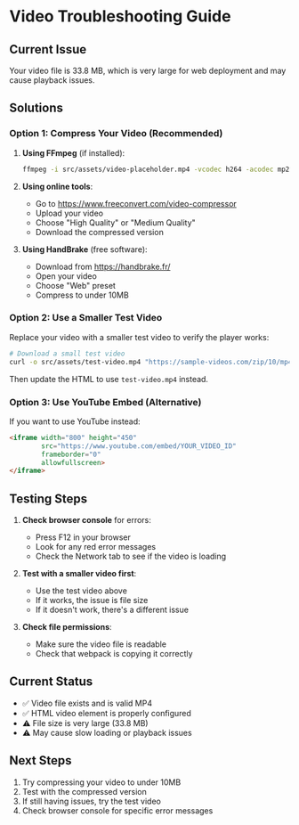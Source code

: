 # Video Troubleshooting Guide

## Current Issue
Your video file is 33.8 MB, which is very large for web deployment and may cause playback issues.

## Solutions

### Option 1: Compress Your Video (Recommended)
1. **Using FFmpeg** (if installed):
   ```bash
   ffmpeg -i src/assets/video-placeholder.mp4 -vcodec h264 -acodec mp2 -crf 28 -preset fast src/assets/video-compressed.mp4
   ```

2. **Using online tools**:
   - Go to https://www.freeconvert.com/video-compressor
   - Upload your video
   - Choose "High Quality" or "Medium Quality"
   - Download the compressed version

3. **Using HandBrake** (free software):
   - Download from https://handbrake.fr/
   - Open your video
   - Choose "Web" preset
   - Compress to under 10MB

### Option 2: Use a Smaller Test Video
Replace your video with a smaller test video to verify the player works:

```bash
# Download a small test video
curl -o src/assets/test-video.mp4 "https://sample-videos.com/zip/10/mp4/SampleVideo_1280x720_1mb.mp4"
```

Then update the HTML to use `test-video.mp4` instead.

### Option 3: Use YouTube Embed (Alternative)
If you want to use YouTube instead:

```html
<iframe width="800" height="450" 
        src="https://www.youtube.com/embed/YOUR_VIDEO_ID" 
        frameborder="0" 
        allowfullscreen>
</iframe>
```

## Testing Steps

1. **Check browser console** for errors:
   - Press F12 in your browser
   - Look for any red error messages
   - Check the Network tab to see if the video is loading

2. **Test with a smaller video first**:
   - Use the test video above
   - If it works, the issue is file size
   - If it doesn't work, there's a different issue

3. **Check file permissions**:
   - Make sure the video file is readable
   - Check that webpack is copying it correctly

## Current Status
- ✅ Video file exists and is valid MP4
- ✅ HTML video element is properly configured
- ⚠️ File size is very large (33.8 MB)
- ⚠️ May cause slow loading or playback issues

## Next Steps
1. Try compressing your video to under 10MB
2. Test with the compressed version
3. If still having issues, try the test video
4. Check browser console for specific error messages
